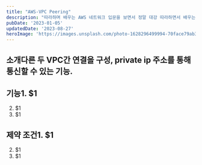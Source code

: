 ```yaml
---
title: "AWS-VPC Peering"
description: "따라하며 배우는 AWS 네트워크 입문을 보면서 정말 대강 따라하면서 배우는 중이다."
pubDate: '2023-01-05'
updatedDate: '2023-08-27'
heroImage: 'https://images.unsplash.com/photo-1628296499994-70face79ab36?crop=entropy&cs=tinysrgb&fit=max&fm=jpg&ixid=M3wxMTc3M3wwfDF8c2VhcmNofDJ8fGF3c3xlbnwwfHx8fDE2OTMxMjAxNDZ8MA&ixlib=rb-4.0.3&q=80&w=2000'
---
```


## 소개다른 두 VPC간 연결을 구성, private ip 주소를 통해 통신할 수 있는 기능.
## 기능1. $1
2. $1
3. $1
## 제약 조건1. $1
2. $1
3. $1
